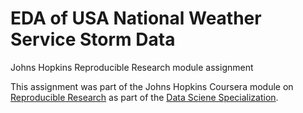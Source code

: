 # EDA of USA National Weather Service Storm Data
Johns Hopkins Reproducible Research module assignment

This assignment was part of the Johns Hopkins Coursera module on [Reproducible Research](https://www.coursera.org/learn/reproducible-research) as part of the [Data Sciene Specialization](https://www.coursera.org/specializations/jhu-data-science).
